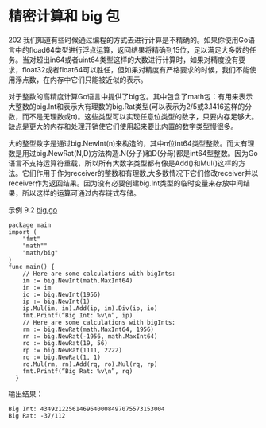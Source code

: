 # 精密计算和 big 包

202
我们知道有些时候通过编程的方式去进行计算是不精确的。如果你使用Go语言中的fload64类型进行浮点运算，返回结果将精确到15位，足以满足大多数的任务。当对超出in64或者uint64类型这样的大数进行计算时，如果对精度没有要求，float32或者float64可以胜任，但如果对精度有严格要求的时候，我们不能使用浮点数，在内存中它们只能被近似的表示。

对于整数的高精度计算Go语言中提供了big包。其中包含了math包：有用来表示大整数的big.Int和表示大有理数的big.Rat类型(可以表示为2/5或3.1416这样的分数，而不是无理数或π)。这些类型可以实现任意位类型的数字，只要内存足够大。缺点是更大的内存和处理开销使它们使用起来要比内置的数字类型慢很多。

大的整型数字是通过big.NewInt(n)来构造的，其中n位int64类型整数。而大有理数是用过big.NewRat(N,D)方法构造.N(分子)和D(分母)都是int64型整数。因为Go语言不支持运算符重载，所以所有大数字类型都有像是Add()和Mul()这样的方法。它们作用于作为receiver的整数和有理数,大多数情况下它们修改receiver并以receiver作为返回结果。因为没有必要创建big.Int类型的临时变量来存放中间结果，所以这样的运算可通过内存链式存储。

示例 9.2 [big.go](examples/chapter_9/big.go)

	package main    import (    	"fmt"		"math""		"math/big"	)    func main() {    	// Here are some calculations with bigInts:        im := big.NewInt(math.MaxInt64)        in := im        io := big.NewInt(1956)        ip := big.NewInt(1)        ip.Mul(im, in).Add(ip, im).Div(ip, io)        fmt.Printf(“Big Int: %v\n”, ip)        // Here are some calculations with bigInts:        rm := big.NewRat(math.MaxInt64, 1956)        rn := big.NewRat(-1956, math.MaxInt64)        ro := big.NewRat(19, 56)        rp := big.NewRat(1111, 2222)        rq := big.NewRat(1, 1)        rq.Mul(rm, rn).Add(rq, ro).Mul(rq, rp)        fmt.Printf(“Big Rat: %v\n”, rq)      }
输出结果：

	Big Int: 43492122561469640008497075573153004    Big Rat: -37/112
